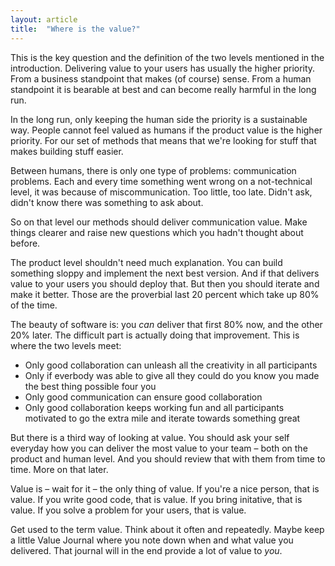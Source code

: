 ```yaml
---
layout: article
title:  "Where is the value?"
---
```


This is the key question and the definition of the two levels mentioned in the introduction. Delivering value to your users has usually the higher priority. From a business standpoint that makes (of course) sense. From a human standpoint it is bearable at best and can become really harmful in the long run.

In the long run, only keeping the human side the priority is a sustainable way. People cannot feel valued as humans if the product value is the higher priority. For our set of methods that means that we're looking for stuff that makes building stuff easier.

Between humans, there is only one type of problems: communication problems. Each and every time something went wrong on a not-technical level, it was because of miscommunication. Too little, too late. Didn't ask, didn't know there was something to ask about.

So on that level our methods should deliver communication value. Make things clearer and raise new questions which you hadn't thought about before.

The product level shouldn't need much explanation. You can build something sloppy and implement the next best version. And if that delivers value to your users you should deploy that. But then you should iterate and make it better. Those are the proverbial last 20 percent which take up 80% of the time.

The beauty of software is: you *can* deliver that first 80% now, and the other 20% later. The difficult part is actually doing that improvement. This is where the two levels meet: 

- Only good collaboration can unleash all the creativity in all participants
- Only if everbody was able to give all they could do you know you made the best thing possible four you
- Only good communication can ensure good collaboration
- Only good collaboration keeps working fun and all participants motivated to go the extra mile and iterate towards something great

But there is a third way of looking at value. You should ask your self everyday how you can deliver the most value to your team – both on the product and human level. And you should review that with them from time to time. More on that later.

Value is – wait for it – the only thing of value. If you're a nice person, that is value. If you write good code, that is value. If you bring initative, that is value. If you solve a problem for your users, that is value.

Get used to the term value. Think about it often and repeatedly. Maybe keep a little Value Journal where you note down when and what value you delivered. That journal will in the end provide a lot of value to *you*.